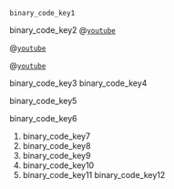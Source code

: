 ```ngMeta
binary_code_key1
```

binary_code_key2
@[`youtube`](K7pN1rY97es)

@[`youtube`](oQKOTdh7sHs)

@[`youtube`](RP-h8Xr597E)

binary_code_key3
binary_code_key4


binary_code_key5


binary_code_key6


1. binary_code_key7
2. binary_code_key8
3. binary_code_key9
4. binary_code_key10
5. binary_code_key11
binary_code_key12
